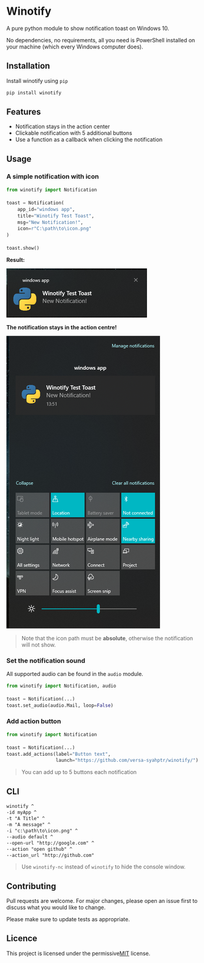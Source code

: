# Winotify

A pure python module to show notification toast on Windows 10.

No dependencies, no requirements, all you need is PowerShell installed on your
machine (which every Windows computer does).

## Installation

Install winotify using `pip`

```sh
pip install winotify
```

## Features

* Notification stays in the action center
* Clickable notification with 5 additional buttons
* Use a function as a callback when clicking the notification

## Usage

### A simple notification with icon

```python
from winotify import Notification

toast = Notification(
    app_id="windows app",
    title="Winotify Test Toast",
    msg="New Notification!",
    icon=r"C:\path\to\icon.png"
)

toast.show()
```

**Result:**

![Example notification][notification_screenshot]

**The notification stays in the action centre!**

![Notification in the action centre][action_centre_screenshot]

> Note that the icon path must be **absolute**, otherwise
the notification will not show.

### Set the notification sound

All supported audio can be found in the `audio` module.

```python
from winotify import Notification, audio

toast = Notification(...)
toast.set_audio(audio.Mail, loop=False)
```

### Add action button

```python
from winotify import Notification

toast = Notification(...)
toast.add_actions(label="Button text", 
                  launch="https://github.com/versa-syahptr/winotify/")
```

> You can add up to 5 buttons each notification

## CLI

```batch
winotify ^
-id myApp ^
-t "A Title" ^
-m "A message" ^
-i "c:\path\to\icon.png" ^
--audio default ^
--open-url "http://google.com" ^
--action "open github" ^
--action_url "http://github.com"         
```

> Use `winotify-nc` instead of `winotify` to hide the console window.

## Contributing

Pull requests are welcome. For major changes, please open an issue first to
discuss what you would like to change.

Please make sure to update tests as appropriate.

## Licence

This project is licensed under the permissive[MIT][license] license.

[notification_screenshot]: ./docs/assets/winotify_ss1.png?raw=true
[action_centre_screenshot]: ./docs/assets/winotify_ss2.png?raw=true
[license]: ./LICENSE
